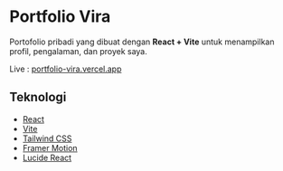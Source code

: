 # Portfolio Vira

Portofolio pribadi yang dibuat dengan **React + Vite** untuk menampilkan profil, pengalaman, dan proyek saya.  

Live : [portfolio-vira.vercel.app](https://portfolio-vira.vercel.app/)

## Teknologi
- [React](https://react.dev/)  
- [Vite](https://vitejs.dev/)  
- [Tailwind CSS](https://tailwindcss.com/)  
- [Framer Motion](https://www.framer.com/motion/)  
- [Lucide React](https://lucide.dev/)  

